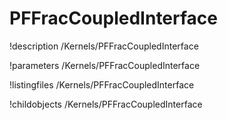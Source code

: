 <!-- MOOSE Documentation Stub: Remove this when content is added. -->

# PFFracCoupledInterface
!description /Kernels/PFFracCoupledInterface

!parameters /Kernels/PFFracCoupledInterface

!listingfiles /Kernels/PFFracCoupledInterface

!childobjects /Kernels/PFFracCoupledInterface
